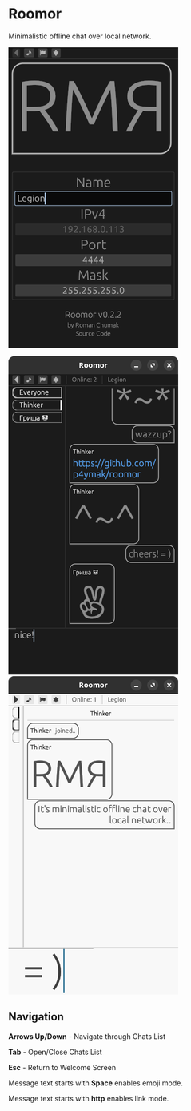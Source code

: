 # Roomor
Minimalistic offline chat over local network.

![Welcome Screen](screenshots/00.png) 

![Public Chat](screenshots/01.png) ![Private Chat](screenshots/02.png)

## Navigation
**Arrows Up/Down** - Navigate through Chats List

**Tab** - Open/Close Chats List

**Esc** - Return to Welcome Screen

Message text starts with **Space** enables emoji mode. 

Message text starts with **http** enables link mode.
